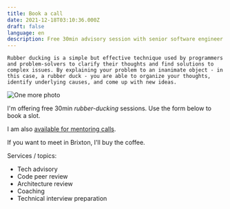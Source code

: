 ```yaml
---
title: Book a call
date: 2021-12-18T03:10:36.000Z
draft: false
language: en
description: Free 30min advisory session with senior software engineer Thomas Seropian
---
```

```
Rubber ducking is a simple but effective technique used by programmers and problem-solvers to clarify their thoughts and find solutions to complex issues. By explaining your problem to an inanimate object - in this case, a rubber duck - you are able to organize your thoughts, identify underlying causes, and come up with new ideas.
```
![One more photo]({{site.baseurl}}/site/content/thomas_headshot_hu2278139112768941034.jpg)

I'm offering free 30min _rubber-ducking_ sessions. Use the form below to book a slot. 

I am also [available for mentoring calls](https://mentorcruise.com/mentor/thomasseropian/).

If you want to meet in Brixton, I'll buy the coffee.

Services / topics:

- Tech advisory
- Code peer review
- Architecture review
- Coaching
- Technical interview preparation

<!-- Calendly inline widget begin -->
<div class="calendly-inline-widget" data-url="https://calendly.com/tseropian/30min-chat?hide_landing_page_details=1&hide_gdpr_banner=1" style="min-width:320px;height:900px;"></div>
<script type="text/javascript" src="https://assets.calendly.com/assets/external/widget.js" async></script>
<!-- Calendly inline widget end -->
